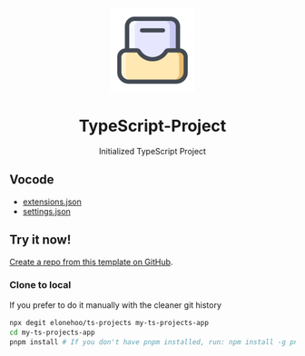 <p align="center">
<img src="./public/logo.svg" height="150">
</p>

<h1 align="center">TypeScript-Project</h1>

<p align="center">Initialized TypeScript Project</p>

## Vocode

- [extensions.json](https://github.com/elonehoo/ts-projects/blob/main/.vscode/extensions.json)
- [settings.json](https://github.com/elonehoo/ts-projects/blob/main/.vscode/settings.json)

## Try it now!


[Create a repo from this template on GitHub](https://github.com/elonehoo/ts-projects/generate).

### Clone to local

If you prefer to do it manually with the cleaner git history

```bash
npx degit elonehoo/ts-projects my-ts-projects-app
cd my-ts-projects-app
pnpm install # If you don't have pnpm installed, run: npm install -g pnpm
```




